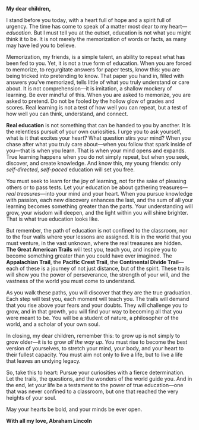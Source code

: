 **My dear children,**

I stand before you today, with a heart full of hope and a spirit full of urgency. The time has come to speak of a matter most dear to my heart—*education*. But I must tell you at the outset, education is not what you might think it to be. It is not merely the memorization of words or facts, as many may have led you to believe.

Memorization, my friends, is a simple talent, an ability to repeat what has been fed to you. Yet, it is not a true form of education. When you are forced to memorize, to regurgitate answers for paper tests, know this: you are being tricked into pretending to know. That paper you hand in, filled with answers you’ve memorized, tells little of what you truly understand or care about. It is not comprehension—it is imitation, a shallow mockery of learning. Be ever mindful of this. When you are asked to memorize, you are asked to pretend. Do not be fooled by the hollow glow of grades and scores. Real learning is not a test of how well you can repeat, but a test of how well you can think, understand, and connect.

**Real education** is not something that can be handed to you by another. It is the relentless pursuit of your own curiosities. I urge you to ask yourself, what is it that excites your heart? What question stirs your mind? When you chase after what you truly care about—when you follow that spark inside of you—that is when you learn. That is when your mind opens and expands. True learning happens when you do not simply repeat, but when you seek, discover, and create knowledge. And know this, my young friends: only *self-directed*, *self-paced* education will set you free.

You must seek to learn for the joy of learning, not for the sake of pleasing others or to pass tests. Let your education be about gathering treasures—*real treasures*—into your mind and your heart. When you pursue knowledge with passion, each new discovery enhances the last, and the sum of all your learning becomes something greater than the parts. Your understanding will grow, your wisdom will deepen, and the light within you will shine brighter. That is what true education looks like.

But remember, the path of education is not confined to the classroom, nor to the four walls where your lessons are assigned. It is in the world that you must venture, in the vast unknown, where the real treasures are hidden. **The Great American Trails** will test you, teach you, and inspire you to become something greater than you could have ever imagined. The **Appalachian Trail**, the **Pacific Crest Trail**, the **Continental Divide Trail**—each of these is a journey of not just distance, but of the spirit. These trails will show you the power of perseverance, the strength of your will, and the vastness of the world you must come to understand.

As you walk these paths, you will discover that they are the true graduation. Each step will test you, each moment will teach you. The trails will demand that you rise above your fears and your doubts. They will challenge you to grow, and in that growth, you will find your way to becoming all that you were meant to be. You will be a student of nature, a philosopher of the world, and a scholar of your own soul.

In closing, my dear children, remember this: to grow up is not simply to grow older—it is to grow *all the way up*. You must rise to become the best version of yourselves, to stretch your mind, your body, and your heart to their fullest capacity. You must aim not only to live a life, but to live a life that leaves an undying legacy.

So, take this to heart: Pursue your curiosities with a fierce determination. Let the trails, the questions, and the wonders of the world guide you. And in the end, let your life be a testament to the power of true education—one that was never confined to a classroom, but one that reached the very heights of your soul.

May your hearts be bold, and your minds be ever open.

**With all my love,
Abraham Lincoln**
